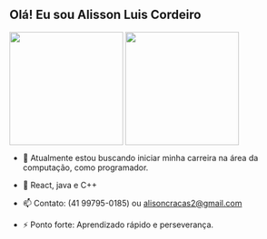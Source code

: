 ## Olá! Eu sou Alisson Luis Cordeiro

<picture>
  <img height=200 align="center" src="https://github-readme-stats.vercel.app/api?username=alisonssns&card_width=370&exclude_repo=Site-E-Commerce-TCC,To-do-list" />
</picture>
<picture>
    <img height=200 align="center" src="https://github-readme-stats.vercel.app/api/top-langs?username=alisonssns&layout=compact&langs_count=8&card_width=300&exclude_repo=Site-E-Commerce-TCC,To-do-list"/>

</picture>


- 🔭 Atualmente estou buscando iniciar minha carreira na área da computação, como programador.
  
- 🌱 React, java e C++
  
- 📫 Contato: (41 99795-0185) ou alisoncracas2@gmail.com
  
- ⚡ Ponto forte: Aprendizado rápido e perseverança.
